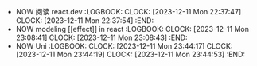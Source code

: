 - NOW 阅读 react.dev
  :LOGBOOK:
  CLOCK: [2023-12-11 Mon 22:37:47]
  CLOCK: [2023-12-11 Mon 22:37:54]
  :END:
- NOW modeling [[effect]] in react
  :LOGBOOK:
  CLOCK: [2023-12-11 Mon 23:08:41]
  CLOCK: [2023-12-11 Mon 23:08:43]
  :END:
- NOW  Uni
  :LOGBOOK:
  CLOCK: [2023-12-11 Mon 23:44:17]
  CLOCK: [2023-12-11 Mon 23:44:19]
  CLOCK: [2023-12-11 Mon 23:44:53]
  :END: